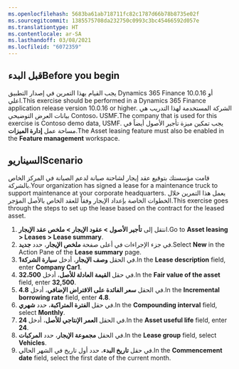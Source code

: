 ```yaml
---
ms.openlocfilehash: 5683ba61ab718711fc82c1787d66b78b8735e02f
ms.sourcegitcommit: 1385575708da232750c0993c3bc45466592d057e
ms.translationtype: HT
ms.contentlocale: ar-SA
ms.lasthandoff: 03/08/2021
ms.locfileid: "6072359"
---
```

## <a name="before-you-begin"></a><span data-ttu-id="61bb3-101">قبل البدء</span><span class="sxs-lookup"><span data-stu-id="61bb3-101">Before you begin</span></span>
<span data-ttu-id="61bb3-102">يجب القيام بهذا التمرين في إصدار التطبيق Dynamics 365 Finance 10.0.16 أو اعلي.</span><span class="sxs-lookup"><span data-stu-id="61bb3-102">This exercise should be performed in a Dynamics 365 Finance application release version 10.0.16 or higher.</span></span> <span data-ttu-id="61bb3-103">الشركة المستخدمة لهذا التدريب هي بيانات العرض التوضيحي Contoso، USMF.</span><span class="sxs-lookup"><span data-stu-id="61bb3-103">The company that is used for this exercise is Contoso demo data, USMF.</span></span> <span data-ttu-id="61bb3-104">يجب تمكين ميزة تأجير الأصول أيضاً في مساحة عمل **إدارة الميزات**.</span><span class="sxs-lookup"><span data-stu-id="61bb3-104">The Asset leasing feature must also be enabled in the **Feature management** workspace.</span></span>

## <a name="scenario"></a><span data-ttu-id="61bb3-105">السيناريو</span><span class="sxs-lookup"><span data-stu-id="61bb3-105">Scenario</span></span> 
<span data-ttu-id="61bb3-106">قامت مؤسستك بتوقيع عقد إيجار لشاحنة صيانة لدعم الصيانة في المركز الخاص بالشركة.</span><span class="sxs-lookup"><span data-stu-id="61bb3-106">Your organization has signed a lease for a maintenance truck to support maintenance at your corporate headquarters.</span></span> <span data-ttu-id="61bb3-107">يعمل هذا التمرين خلال الخطوات الخاصة بإعداد الإيجار وفقاً للعقد الخاص بالأصل المؤجر.</span><span class="sxs-lookup"><span data-stu-id="61bb3-107">This exercise goes through the steps to set up the lease based on the contract for the leased asset.</span></span>

1.  <span data-ttu-id="61bb3-108">انتقل إلى **تأجير الأصول > عقود الإيجار > ملخص عقد الإيجار**.</span><span class="sxs-lookup"><span data-stu-id="61bb3-108">Go to **Asset leasing > Leases > Lease summary**.</span></span>
2.  <span data-ttu-id="61bb3-109">في جزء الإجراءات في أعلى صفحة **ملخص الإيجار**، حدد **جديد**.</span><span class="sxs-lookup"><span data-stu-id="61bb3-109">Select **New** in the Action Pane of the **Lease summary** page.</span></span>
3.  <span data-ttu-id="61bb3-110">في الحقل **وصف الإيجار**، أدخل **سيارة الشركة1**.</span><span class="sxs-lookup"><span data-stu-id="61bb3-110">In the **Lease description** field, enter **Company Car1**.</span></span>
4.  <span data-ttu-id="61bb3-111">في حقل **القيمة العادلة للأصل**، أدخل **32،500**.</span><span class="sxs-lookup"><span data-stu-id="61bb3-111">In the **Fair value of the asset** field, enter **32,500**.</span></span>
5.  <span data-ttu-id="61bb3-112">في الحقل **سعر الفائدة على الاقتراض الإضافي**، أدخل **4.8**.</span><span class="sxs-lookup"><span data-stu-id="61bb3-112">In the **Incremental borrowing rate** field, enter **4.8**.</span></span>
6.  <span data-ttu-id="61bb3-113">في حقل **الفترة المتراكبة**، حدد **شهري**.</span><span class="sxs-lookup"><span data-stu-id="61bb3-113">In the **Compounding interval** field, select **Monthly**.</span></span>
7.  <span data-ttu-id="61bb3-114">في الحقل **العمر الإنتاجي للأصل**، أدخل **24**.</span><span class="sxs-lookup"><span data-stu-id="61bb3-114">In the **Asset useful life** field, enter **24**.</span></span>
8.  <span data-ttu-id="61bb3-115">في الحقل **مجموعة الإيجار**، حدد **المركبات**.</span><span class="sxs-lookup"><span data-stu-id="61bb3-115">In the **Lease group** field, select **Vehicles**.</span></span>
9.  <span data-ttu-id="61bb3-116">في حقل **تاريخ البدء**، حدد أول تاريخ في الشهر الحالي.</span><span class="sxs-lookup"><span data-stu-id="61bb3-116">In the **Commencement date** field, select the first date of the current month.</span></span>


